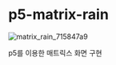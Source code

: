 # p5-matrix-rain

![matrix_rain_715847a9](https://user-images.githubusercontent.com/55815341/87526712-24b6b780-c6c6-11ea-8864-4b0dd5f3f06f.gif)


p5를 이용한 매트릭스 화면 구현

